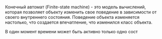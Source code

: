 Конечный автомат (Finite-state machine) - это модель вычислений, которая позволяет объекту изменить свое поведение в зависимости от своего внутреннего состояния. Поведение объекта изменяется настолько, что создается впечатление, что изменился класс объекта.

В один момент времени может быть активно только одно сост